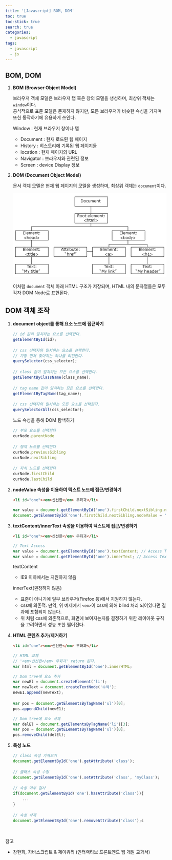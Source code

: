 ```yaml
---
title: '[Javascript] BOM, DOM'
toc: true
toc-stick: true
search: true
categories:
  - javascript
tags:
  - javascript
  - js
---
```

## BOM, DOM

1. **BOM (Browser Object Model)**  
	
	브라우저 객체 모델은 브라우저 탭 혹은 창의 모델을 생성하며, 최상위 객체는 ```window```이다.  
	공식적으로 표준 모델은 존재하지 않지만, 모든 브라우저가 비슷한 속성을 가지며 또한 동작하기에 유용하게 쓰인다.  

	Window : 현재 브라우저 창이나 탭  
	- Document : 현재 로드된 웹 페이지
	- History : 히스토리에 기록된 웹 페이지들
	- location : 현재 페이지의 URL
	- Navigator : 브라우저와 관련된 정보
	- Screen : device Display 정보

2. **DOM (Document Object Model)**  
	
	문서 객체 모델은 현재 웹 페이지의 모델을 생성하며, 최상위 객체는 ```document```이다.  

	![domtree](/assets/images/javascript/DOM_tree.gif)  

	이처럼 ```document``` 객체 아래 HTML 구조가 저장되며, HTML 내의 문자열들은 모두 각자 DOM Node로 표현된다.  




## DOM 객체 조작

1. **document object를 통해 요소 노드에 접근하기**  
	``` javascript
	// id 값이 일치하는 요소를 선택한다.
	getElementById(id);

	// css 선택자와 일치하는 요소를 선택한다. 
	// 가장 먼저 찾아지는 하나를 리턴한다.
	querySelector(css_selector);

	// class 값이 일치하는 모든 요소를 선택한다.
	getElementByClassName(class_name);

	// tag name 값이 일치하는 모든 요소를 선택한다.
	getElementByTagName(tag_name);

	// css 선택자와 일치하는 모든 요소를 선택한다.
	querySelectorAll(css_selector);
	```

	노드 속성을 통해 DOM 탐색하기
	``` javascript
	// 부모 요소를 선택한다
	curNode.parentNode

	// 형제 노드를 선택한다
	curNode.previousSibling
	curNode.nextSibling

	// 자식 노드를 선택한다
	curNode.firstChild
	curNode.lastChild
	```  

2. **nodeValue 속성을 이용하여 텍스트 노드에 접근/변경하기**  
	``` html
	<li id="one"><em>신선한</em> 무화과</li>
	```

	``` javascript
	var value = document.getElementById('one').firstChild.nextSibling.nodeValue; // Access Text, value = '무화과'
	document.getElementById('one').firstChild.nextSibling.nodeValue = '수박'
	```  

3. **textContent/innerText 속성을 이용하여 텍스트에 접근/변경하기**  
	``` html
	<li id="one"><em>신선한</em> 무화과</li>
	```

	``` javascript
	// Text Access
	var value = document.getElementById('one').textContent; // Access Text, value = '신선한 무화과'
	var value = document.getElementById('one').innerText; // Access Text, value = '신선한 무화과'
	```

	textContent
	- IE9 이하에서는 지원하지 않음

	innerText(권장하지 않음)
	- 표준이 아니기에 일부 브라우저(Firefox 등)에서 지원하지 않는다.
	- css에 의존적. 만약, 위 예제에서 ```<em>```이 css에 의해 blind 처리 되어있다면 결과에 포함되지 않는다.
	- 위 처럼 css에 의존적으로, 화면에 보여지는지를 결정하기 위한 레이아웃 규칙을 고려하면서 성능 또한 떨어진다.  



4. **HTML 콘텐츠 추가/제거하기**  
	``` html
	<li id="one"><em>신선한</em> 무화과</li>
	```

	``` javascript
	// HTML 교체
	// '<em>신선한</em> 무화과' return 된다.
	var html = document.getElementById('one').innerHTML;
	```

	``` javascript
	// Dom tree에 요소 추가
	var newEl = document.createElement('li');
	var newText = document.createTextNode('수박');
	newE1.append(newText);

	var pos = document.getElementsByTagName('ul')[0];
	pos.appendChild(newE1);
	```

	``` javascript
	// Dom tree에 요소 삭제
	var delEl = document.getElementsByTagName('li')[3];
	var pos = document.getELementsByTagName('ul')[0];
	pos.removeChild(delEl);
	```

5. **특성 노드**
   ``` javascript
   // class 속성 가져오기
   document.getElementById('one').getAttribute('class');

   // 클래스 속성 수정
   document.getElementById('one').setAttribute('class', 'myClass');

   // 속성 여부 검사
   if(document.getElementById('one').hasAttribute('class')){
	   ...
   }

   // 속성 삭제
   document.getElementById('one').removeAttribute('class');s
   ```


<br/>

참고
- 장현희, 자바스크립트 & 제이쿼리 (인터랙티브 프론트엔드 웹 개발 교과서)